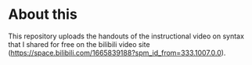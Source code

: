 # About this
This repository uploads the handouts of the instructional video on syntax that I shared for free on the bilibili video site (https://space.bilibili.com/1665839188?spm_id_from=333.1007.0.0).
